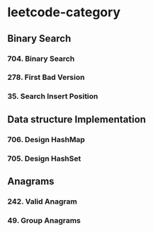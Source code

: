 # leetcode-category

## Binary Search

### 704. Binary Search
### 278. First Bad Version
### 35. Search Insert Position

## Data structure Implementation

### 706. Design HashMap
### 705. Design HashSet


## Anagrams
### 242. Valid Anagram
### 49. Group Anagrams
